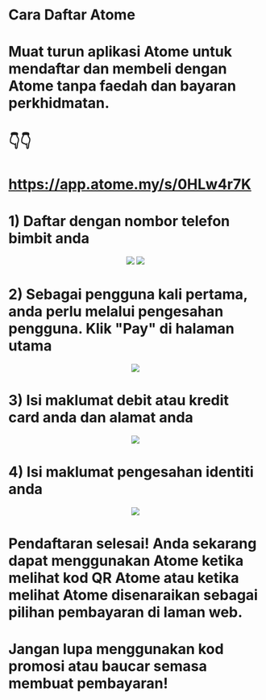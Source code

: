 # Cara Daftar Atome

# Muat turun aplikasi Atome untuk mendaftar dan membeli dengan Atome tanpa faedah dan bayaran perkhidmatan.

# 👇👇

# https://app.atome.my/s/0HLw4r7K


# 1) Daftar dengan nombor telefon bimbit anda

<p align="center">
<img src="https://raw.githubusercontent.com/kedairare/daftar-atome/main/img/1.png"> <img src="https://raw.githubusercontent.com/kedairare/daftar-atome/main/img/2.png">
   </p>
<p align="center">


 # 2) Sebagai pengguna kali pertama, anda perlu melalui pengesahan pengguna. Klik "Pay" di halaman utama

<p align="center">
<img src="https://raw.githubusercontent.com/kedairare/daftar-atome/main/img/3.png">
   </p>
<p align="center">


# 3) Isi maklumat debit atau kredit card anda dan alamat anda

<p align="center">
<img src="https://raw.githubusercontent.com/kedairare/daftar-atome/main/img/5.png">
   </p>
<p align="center">


# 4) Isi maklumat pengesahan identiti anda

<p align="center">
<img src="https://raw.githubusercontent.com/kedairare/daftar-atome/main/img/6.png">
   </p>
<p align="center">

# Pendaftaran selesai! Anda sekarang dapat menggunakan Atome ketika melihat kod QR Atome atau ketika melihat Atome disenaraikan sebagai pilihan pembayaran di laman web.

# Jangan lupa menggunakan kod promosi atau baucar semasa membuat pembayaran!

